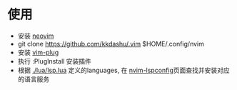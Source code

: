 # 使用

- 安装 [neovim](https://neovim.io/)
- git clone https://github.com/kkdashu/.vim $HOME/.config/nvim
- 安装 [vim-plug](https://github.com/junegunn/vim-plug)
- 执行 :PlugInstall 安装插件
- 根据 [./lua/lsp.lua](./lua/lsp.lua) 定义的languages, 在 [nvim-lspconfig](https://github.com/neovim/nvim-lspconfig/blob/master/doc/server_configurations.md)页面查找并安装对应的语言服务
